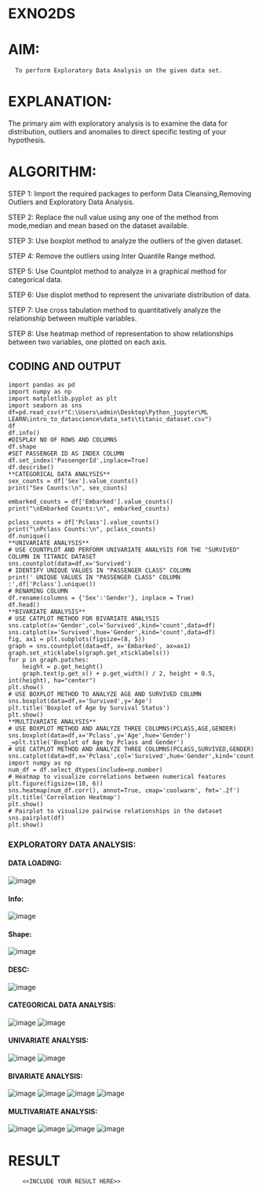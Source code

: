 # EXNO2DS
# AIM:
      To perform Exploratory Data Analysis on the given data set.
      
# EXPLANATION:
  The primary aim with exploratory analysis is to examine the data for distribution, outliers and anomalies to direct specific testing of your hypothesis.
  
# ALGORITHM:
STEP 1: Import the required packages to perform Data Cleansing,Removing Outliers and Exploratory Data Analysis.

STEP 2: Replace the null value using any one of the method from mode,median and mean based on the dataset available.

STEP 3: Use boxplot method to analyze the outliers of the given dataset.

STEP 4: Remove the outliers using Inter Quantile Range method.

STEP 5: Use Countplot method to analyze in a graphical method for categorical data.

STEP 6: Use displot method to represent the univariate distribution of data.

STEP 7: Use cross tabulation method to quantitatively analyze the relationship between multiple variables.

STEP 8: Use heatmap method of representation to show relationships between two variables, one plotted on each axis.

## CODING AND OUTPUT
```
import pandas as pd
import numpy as np
import matplotlib.pyplot as plt
import seaborn as sns
df=pd.read_csv(r"C:\Users\admin\Desktop\Python_jupyter\ML LEARN\intro_to_datascience\data_sets\titanic_dataset.csv")
df
df.info()
#DISPLAY NO OF ROWS AND COLUMNS
df.shape
#SET PASSENGER ID AS INDEX COLUMN
df.set_index('PassengerId',inplace=True)
df.describe()
**CATEGORICAL DATA ANALYSIS**
sex_counts = df['Sex'].value_counts()
print("Sex Counts:\n", sex_counts)

embarked_counts = df['Embarked'].value_counts()
print("\nEmbarked Counts:\n", embarked_counts)

pclass_counts = df['Pclass'].value_counts()
print("\nPclass Counts:\n", pclass_counts)
df.nunique()
**UNIVARIATE ANALYSIS**
# USE COUNTPLOT AND PERFORM UNIVARIATE ANALYSIS FOR THE "SURVIVED" COLUMN IN TITANIC DATASET
sns.countplot(data=df,x='Survived')
# IDENTIFY UNIQUE VALUES IN "PASSENGER CLASS" COLUMN
print(' UNIQUE VALUES IN "PASSENGER CLASS" COLUMN :',df['Pclass'].unique())
# RENAMING COLUMN
df.rename(columns = {'Sex':'Gender'}, inplace = True)
df.head()
**BIVARIATE ANALYSIS**
# USE CATPLOT METHOD FOR BIVARIATE ANALYSIS
sns.catplot(x='Gender',col='Survived',kind='count',data=df)
sns.catplot(x='Survived',hue='Gender',kind='count',data=df)
fig, ax1 = plt.subplots(figsize=(8, 5))
graph = sns.countplot(data=df, x='Embarked', ax=ax1)
graph.set_xticklabels(graph.get_xticklabels())
for p in graph.patches:
    height = p.get_height()
    graph.text(p.get_x() + p.get_width() / 2, height + 0.5, int(height), ha="center")
plt.show()
# USE BOXPLOT METHOD TO ANALYZE AGE AND SURVIVED COLUMN
sns.boxplot(data=df,x='Survived',y='Age')
plt.title('Boxplot of Age by Survival Status')
plt.show()
**MULTIVARIATE ANALYSIS**
# USE BOXPLOT METHOD AND ANALYZE THREE COLUMNS(PCLASS,AGE,GENDER)
sns.boxplot(data=df,x='Pclass',y='Age',hue='Gender')
_=plt.title('Boxplot of Age by Pclass and Gender')
# USE CATPLOT METHOD AND ANALYZE THREE COLUMNS(PCLASS,SURVIVED,GENDER)
sns.catplot(data=df,x='Pclass',col='Survived',hue='Gender',kind='count')
import numpy as np 
num_df = df.select_dtypes(include=np.number)
# Heatmap to visualize correlations between numerical features
plt.figure(figsize=(10, 6))
sns.heatmap(num_df.corr(), annot=True, cmap='coolwarm', fmt='.2f')
plt.title('Correlation Heatmap')
plt.show()
# Pairplot to visualize pairwise relationships in the dataset
sns.pairplot(df)
plt.show()

```
### EXPLORATORY DATA ANALYSIS:

#### DATA LOADING:
![image](https://github.com/user-attachments/assets/37572406-0910-41f0-bddb-fc3148f0c62b)

#### Info:
![image](https://github.com/user-attachments/assets/45fb1875-b927-4246-8efb-a40b16d06581)

#### Shape:
![image](https://github.com/user-attachments/assets/48947799-b127-4d85-8d8c-f639f83c5a08)

#### DESC:
![image](https://github.com/user-attachments/assets/00f76e27-9e0b-4309-9030-cc3f28320dc5)

#### CATEGORICAL DATA ANALYSIS:
![image](https://github.com/user-attachments/assets/255c56a0-37b6-4748-b4bc-440292389ba4)
![image](https://github.com/user-attachments/assets/5e21be4c-9627-4d10-a67c-05fdfeb2f542)

#### UNIVARIATE ANALYSIS:
![image](https://github.com/user-attachments/assets/75ccc7e7-9fa9-4d1f-b443-5377a8dffc3e)
![image](https://github.com/user-attachments/assets/49b72ed8-0376-4e28-8788-2cf22caece45)

#### BIVARIATE ANALYSIS:
![image](https://github.com/user-attachments/assets/266370e0-f9f0-43fd-931b-9e5a420cdecf)
![image](https://github.com/user-attachments/assets/926c3ba5-1b9e-46a9-8048-0f40a599bfd7)
![image](https://github.com/user-attachments/assets/4eaee25d-3341-493c-bf48-e372204b14ca)
![image](https://github.com/user-attachments/assets/c2b2b8e8-1753-4638-910f-7f8417abfb27)

#### MULTIVARIATE ANALYSIS:
![image](https://github.com/user-attachments/assets/2a6512c0-9ff7-48a8-8225-edf9819c0253)
![image](https://github.com/user-attachments/assets/d0a29827-8b76-43a3-9c6b-a65fe661bccf)
![image](https://github.com/user-attachments/assets/cca05da1-9fe8-48e1-9bb2-a431d94d845a)
![image](https://github.com/user-attachments/assets/1a18c5ac-7e26-4f81-827b-933f93493638)


# RESULT
        <<INCLUDE YOUR RESULT HERE>>
